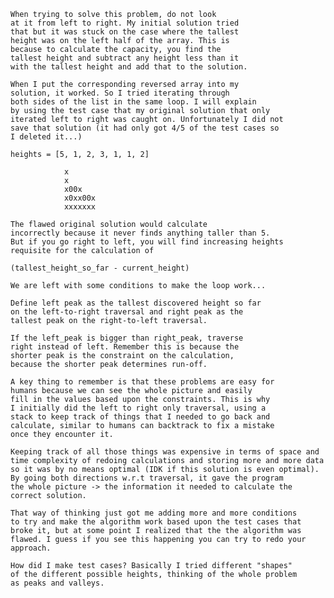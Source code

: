     When trying to solve this problem, do not look
    at it from left to right. My initial solution tried
    that but it was stuck on the case where the tallest
    height was on the left half of the array. This is
    because to calculate the capacity, you find the
    tallest height and subtract any height less than it
    with the tallest height and add that to the solution.

    When I put the corresponding reversed array into my
    solution, it worked. So I tried iterating through
    both sides of the list in the same loop. I will explain
    by using the test case that my original solution that only
    iterated left to right was caught on. Unfortunately I did not
    save that solution (it had only got 4/5 of the test cases so
    I deleted it...)

    heights = [5, 1, 2, 3, 1, 1, 2]

                x
                x
                x00x
                x0xx00x
                xxxxxxx

    The flawed original solution would calculate 
    incorrectly because it never finds anything taller than 5.
    But if you go right to left, you will find increasing heights
    requisite for the calculation of

    (tallest_height_so_far - current_height)

    We are left with some conditions to make the loop work...
    
    Define left peak as the tallest discovered height so far
    on the left-to-right traversal and right peak as the
    tallest peak on the right-to-left traversal.

    If the left_peak is bigger than right_peak, traverse
    right instead of left. Remember this is because the
    shorter peak is the constraint on the calculation,
    because the shorter peak determines run-off.

    A key thing to remember is that these problems are easy for
    humans because we can see the whole picture and easily 
    fill in the values based upon the constraints. This is why
    I initially did the left to right only traversal, using a 
    stack to keep track of things that I needed to go back and 
    calculate, similar to humans can backtrack to fix a mistake
    once they encounter it.

    Keeping track of all those things was expensive in terms of space and 
    time complexity of redoing calculations and storing more and more data 
    so it was by no means optimal (IDK if this solution is even optimal).
    By going both directions w.r.t traversal, it gave the program
    the whole picture -> the information it needed to calculate the 
    correct solution.

    That way of thinking just got me adding more and more conditions
    to try and make the algorithm work based upon the test cases that
    broke it, but at some point I realized that the the algorithm was 
    flawed. I guess if you see this happening you can try to redo your
    approach. 

    How did I make test cases? Basically I tried different "shapes"
    of the different possible heights, thinking of the whole problem
    as peaks and valleys.
    
    
